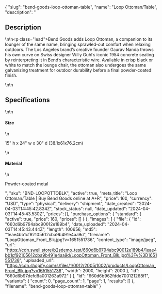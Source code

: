 {
  "slug": "bend-goods-loop-ottoman-table",
  "name": "Loop Ottoman/Table",
  "description": "<h2>Description</h2>\n<!-- split -->\n<p class=\"lead\">Bend Goods adds Loop Ottoman, a companion to its lounger of the same name, bringing sprawled-out comfort when relaxing outdoors. The Los Angeles brand’s creative founder Gaurav Nanda throws his own curve on Swiss designer Willy Guhl’s iconic 1954 concrete seating by reinterpreting it in Bend’s characteristic wire. Available in crisp black or white to match the lounge chair, the ottoman also undergoes the same galvanizing treatment for outdoor durability before a final powder-coated finish.  </p>\n<!-- split -->\n<h2>Specifications</h2>\n<!-- split -->\n<h4>Size</h4>\n<p>15\" h x 24\" w x 30\" d (38.1x61x76.2cm)</p>\n<h4>Material</h4>\n<p>Powder-coated metal</p>",
  "sku": "BND-LOOPOTTOBLK",
  "active": true,
  "meta_title": "Loop Ottoman/Table | Buy Bend Goods online at A+R",
  "price": 160,
  "currency": "USD",
  "type": "physical",
  "delivery": "shipment",
  "date_created": "2024-04-03T14:45:42.834Z",
  "stock_status": null,
  "date_updated": "2024-04-03T14:45:43.530Z",
  "prices": [],
  "purchase_options": {
    "standard": {
      "active": true,
      "price": 160,
      "prices": []
    }
  },
  "images": [
    {
      "file": {
        "id": "660d6b9794abc90012e189b4",
        "date_uploaded": "2024-04-03T14:45:43.444Z",
        "length": 100656,
        "md5": "1eae4bb1cf92105612cba9b491e4aa9d",
        "filename": "LoopOttoman_Front_Blk.jpg?v=1651551736",
        "content_type": "image/jpeg",
        "url": "https://cdn.swell.store/b2sdemo_test/660d6b9794abc90012e189b4/1eae4bb1cf92105612cba9b491e4aa9d/LoopOttoman_Front_Blk.jpg%3Fv%3D1651551736",
        "uploaded_url": "https://cdn.shopify.com/s/files/1/0012/2005/1002/products/LoopOttoman_Front_Blk.jpg?v=1651551736",
        "width": 2000,
        "height": 2000
      },
      "id": "660d6b97defd8a001263a972"
    }
  ],
  "id": "660d6b962fdde700121268f1",
  "variants": {
    "count": 0,
    "page_count": 1,
    "page": 1,
    "results": []
  },
  "filename": "bend-goods-loop-ottoman-table"
}